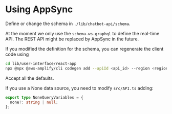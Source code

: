 # Using AppSync

Define or change the schema in `./lib/chatbot-api/schema`.

At the moment we only use the `schema-ws.graphql` to define the real-time API. The REST API might be replaced by AppSync in the future.

If you modified the definition for the schema, you can regenerate the client code using

```bash
cd lib/user-interface/react-app
npx @npx @aws-amplify/cli codegen add --apiId <api_id> --region <region>
```

Accept all the defaults.

If you use a None data source, you need to modify `src/API.ts` adding:

```ts
export type NoneQueryVariables = {
  none?: string | null;
};
```
